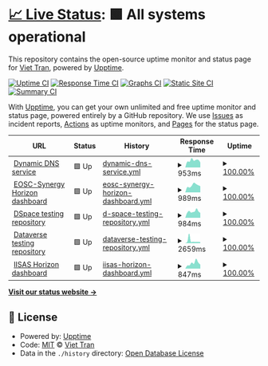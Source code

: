 # [📈 Live Status](https://tdviet.github.io/uptime-dynamic-dns-service): <!--live status--> **🟩 All systems operational**

This repository contains the open-source uptime monitor and status page for [Viet Tran](https://tdviet.github.io/uptime-dynamic-dns-service), powered by [Upptime](https://github.com/upptime/upptime).

[![Uptime CI](https://github.com/tdviet/uptime-dynamic-dns-service/workflows/Uptime%20CI/badge.svg)](https://github.com/upptime/upptime/actions?query=workflow%3A%22Uptime+CI%22)
[![Response Time CI](https://github.com/tdviet/uptime-dynamic-dns-service/workflows/Response%20Time%20CI/badge.svg)](https://github.com/upptime/upptime/actions?query=workflow%3A%22Response+Time+CI%22)
[![Graphs CI](https://github.com/tdviet/uptime-dynamic-dns-service/workflows/Graphs%20CI/badge.svg)](https://github.com/upptime/upptime/actions?query=workflow%3A%22Graphs+CI%22)
[![Static Site CI](https://github.com/tdviet/uptime-dynamic-dns-service/workflows/Static%20Site%20CI/badge.svg)](https://github.com/upptime/upptime/actions?query=workflow%3A%22Static+Site+CI%22)
[![Summary CI](https://github.com/tdviet/uptime-dynamic-dns-service/workflows/Summary%20CI/badge.svg)](https://github.com/upptime/upptime/actions?query=workflow%3A%22Summary+CI%22)

With [Upptime](https://upptime.js.org), you can get your own unlimited and free uptime monitor and status page, powered entirely by a GitHub repository. We use [Issues](https://github.com/tdviet/uptime-dynamic-dns-service/issues) as incident reports, [Actions](https://github.com/tdviet/uptime-dynamic-dns-service/actions) as uptime monitors, and [Pages](https://tdviet.github.io/uptime-dynamic-dns-service) for the status page.

<!--start: status pages-->
<!-- This summary is generated by Upptime (https://github.com/upptime/upptime) -->
<!-- Do not edit this manually, your changes will be overwritten -->
<!-- prettier-ignore -->
| URL | Status | History | Response Time | Uptime |
| --- | ------ | ------- | ------------- | ------ |
| <img alt="" src="https://favicons.githubusercontent.com/nsupdate.fedcloud.eu" height="13"> [Dynamic DNS service](https://nsupdate.fedcloud.eu) | 🟩 Up | [dynamic-dns-service.yml](https://github.com/tdviet/uptime-dynamic-dns-service/commits/HEAD/history/dynamic-dns-service.yml) | <details><summary><img alt="Response time graph" src="./graphs/dynamic-dns-service/response-time-week.png" height="20"> 953ms</summary><br><a href="https://uptime.fedcloud.eu/history/dynamic-dns-service"><img alt="Response time 1004" src="https://img.shields.io/endpoint?url=https%3A%2F%2Fraw.githubusercontent.com%2Ftdviet%2Fuptime-dynamic-dns-service%2FHEAD%2Fapi%2Fdynamic-dns-service%2Fresponse-time.json"></a><br><a href="https://uptime.fedcloud.eu/history/dynamic-dns-service"><img alt="24-hour response time 847" src="https://img.shields.io/endpoint?url=https%3A%2F%2Fraw.githubusercontent.com%2Ftdviet%2Fuptime-dynamic-dns-service%2FHEAD%2Fapi%2Fdynamic-dns-service%2Fresponse-time-day.json"></a><br><a href="https://uptime.fedcloud.eu/history/dynamic-dns-service"><img alt="7-day response time 953" src="https://img.shields.io/endpoint?url=https%3A%2F%2Fraw.githubusercontent.com%2Ftdviet%2Fuptime-dynamic-dns-service%2FHEAD%2Fapi%2Fdynamic-dns-service%2Fresponse-time-week.json"></a><br><a href="https://uptime.fedcloud.eu/history/dynamic-dns-service"><img alt="30-day response time 1160" src="https://img.shields.io/endpoint?url=https%3A%2F%2Fraw.githubusercontent.com%2Ftdviet%2Fuptime-dynamic-dns-service%2FHEAD%2Fapi%2Fdynamic-dns-service%2Fresponse-time-month.json"></a><br><a href="https://uptime.fedcloud.eu/history/dynamic-dns-service"><img alt="1-year response time 1004" src="https://img.shields.io/endpoint?url=https%3A%2F%2Fraw.githubusercontent.com%2Ftdviet%2Fuptime-dynamic-dns-service%2FHEAD%2Fapi%2Fdynamic-dns-service%2Fresponse-time-year.json"></a></details> | <details><summary><a href="https://uptime.fedcloud.eu/history/dynamic-dns-service">100.00%</a></summary><a href="https://uptime.fedcloud.eu/history/dynamic-dns-service"><img alt="All-time uptime 100.00%" src="https://img.shields.io/endpoint?url=https%3A%2F%2Fraw.githubusercontent.com%2Ftdviet%2Fuptime-dynamic-dns-service%2FHEAD%2Fapi%2Fdynamic-dns-service%2Fuptime.json"></a><br><a href="https://uptime.fedcloud.eu/history/dynamic-dns-service"><img alt="24-hour uptime 100.00%" src="https://img.shields.io/endpoint?url=https%3A%2F%2Fraw.githubusercontent.com%2Ftdviet%2Fuptime-dynamic-dns-service%2FHEAD%2Fapi%2Fdynamic-dns-service%2Fuptime-day.json"></a><br><a href="https://uptime.fedcloud.eu/history/dynamic-dns-service"><img alt="7-day uptime 100.00%" src="https://img.shields.io/endpoint?url=https%3A%2F%2Fraw.githubusercontent.com%2Ftdviet%2Fuptime-dynamic-dns-service%2FHEAD%2Fapi%2Fdynamic-dns-service%2Fuptime-week.json"></a><br><a href="https://uptime.fedcloud.eu/history/dynamic-dns-service"><img alt="30-day uptime 100.00%" src="https://img.shields.io/endpoint?url=https%3A%2F%2Fraw.githubusercontent.com%2Ftdviet%2Fuptime-dynamic-dns-service%2FHEAD%2Fapi%2Fdynamic-dns-service%2Fuptime-month.json"></a><br><a href="https://uptime.fedcloud.eu/history/dynamic-dns-service"><img alt="1-year uptime 100.00%" src="https://img.shields.io/endpoint?url=https%3A%2F%2Fraw.githubusercontent.com%2Ftdviet%2Fuptime-dynamic-dns-service%2FHEAD%2Fapi%2Fdynamic-dns-service%2Fuptime-year.json"></a></details>
| <img alt="" src="https://favicons.githubusercontent.com/dashboard.fedcloud.eosc-synergy.eu" height="13"> [EOSC-Synergy Horizon dashboard](https://dashboard.fedcloud.eosc-synergy.eu/) | 🟩 Up | [eosc-synergy-horizon-dashboard.yml](https://github.com/tdviet/uptime-dynamic-dns-service/commits/HEAD/history/eosc-synergy-horizon-dashboard.yml) | <details><summary><img alt="Response time graph" src="./graphs/eosc-synergy-horizon-dashboard/response-time-week.png" height="20"> 989ms</summary><br><a href="https://uptime.fedcloud.eu/history/eosc-synergy-horizon-dashboard"><img alt="Response time 2511" src="https://img.shields.io/endpoint?url=https%3A%2F%2Fraw.githubusercontent.com%2Ftdviet%2Fuptime-dynamic-dns-service%2FHEAD%2Fapi%2Feosc-synergy-horizon-dashboard%2Fresponse-time.json"></a><br><a href="https://uptime.fedcloud.eu/history/eosc-synergy-horizon-dashboard"><img alt="24-hour response time 1025" src="https://img.shields.io/endpoint?url=https%3A%2F%2Fraw.githubusercontent.com%2Ftdviet%2Fuptime-dynamic-dns-service%2FHEAD%2Fapi%2Feosc-synergy-horizon-dashboard%2Fresponse-time-day.json"></a><br><a href="https://uptime.fedcloud.eu/history/eosc-synergy-horizon-dashboard"><img alt="7-day response time 989" src="https://img.shields.io/endpoint?url=https%3A%2F%2Fraw.githubusercontent.com%2Ftdviet%2Fuptime-dynamic-dns-service%2FHEAD%2Fapi%2Feosc-synergy-horizon-dashboard%2Fresponse-time-week.json"></a><br><a href="https://uptime.fedcloud.eu/history/eosc-synergy-horizon-dashboard"><img alt="30-day response time 1162" src="https://img.shields.io/endpoint?url=https%3A%2F%2Fraw.githubusercontent.com%2Ftdviet%2Fuptime-dynamic-dns-service%2FHEAD%2Fapi%2Feosc-synergy-horizon-dashboard%2Fresponse-time-month.json"></a><br><a href="https://uptime.fedcloud.eu/history/eosc-synergy-horizon-dashboard"><img alt="1-year response time 2511" src="https://img.shields.io/endpoint?url=https%3A%2F%2Fraw.githubusercontent.com%2Ftdviet%2Fuptime-dynamic-dns-service%2FHEAD%2Fapi%2Feosc-synergy-horizon-dashboard%2Fresponse-time-year.json"></a></details> | <details><summary><a href="https://uptime.fedcloud.eu/history/eosc-synergy-horizon-dashboard">100.00%</a></summary><a href="https://uptime.fedcloud.eu/history/eosc-synergy-horizon-dashboard"><img alt="All-time uptime 100.00%" src="https://img.shields.io/endpoint?url=https%3A%2F%2Fraw.githubusercontent.com%2Ftdviet%2Fuptime-dynamic-dns-service%2FHEAD%2Fapi%2Feosc-synergy-horizon-dashboard%2Fuptime.json"></a><br><a href="https://uptime.fedcloud.eu/history/eosc-synergy-horizon-dashboard"><img alt="24-hour uptime 100.00%" src="https://img.shields.io/endpoint?url=https%3A%2F%2Fraw.githubusercontent.com%2Ftdviet%2Fuptime-dynamic-dns-service%2FHEAD%2Fapi%2Feosc-synergy-horizon-dashboard%2Fuptime-day.json"></a><br><a href="https://uptime.fedcloud.eu/history/eosc-synergy-horizon-dashboard"><img alt="7-day uptime 100.00%" src="https://img.shields.io/endpoint?url=https%3A%2F%2Fraw.githubusercontent.com%2Ftdviet%2Fuptime-dynamic-dns-service%2FHEAD%2Fapi%2Feosc-synergy-horizon-dashboard%2Fuptime-week.json"></a><br><a href="https://uptime.fedcloud.eu/history/eosc-synergy-horizon-dashboard"><img alt="30-day uptime 100.00%" src="https://img.shields.io/endpoint?url=https%3A%2F%2Fraw.githubusercontent.com%2Ftdviet%2Fuptime-dynamic-dns-service%2FHEAD%2Fapi%2Feosc-synergy-horizon-dashboard%2Fuptime-month.json"></a><br><a href="https://uptime.fedcloud.eu/history/eosc-synergy-horizon-dashboard"><img alt="1-year uptime 100.00%" src="https://img.shields.io/endpoint?url=https%3A%2F%2Fraw.githubusercontent.com%2Ftdviet%2Fuptime-dynamic-dns-service%2FHEAD%2Fapi%2Feosc-synergy-horizon-dashboard%2Fuptime-year.json"></a></details>
| <img alt="" src="https://favicons.githubusercontent.com/dspace-iisas.repository.fedcloud.eu" height="13"> [DSpace testing repository](http://dspace-iisas.repository.fedcloud.eu:8080/xmlui/) | 🟩 Up | [d-space-testing-repository.yml](https://github.com/tdviet/uptime-dynamic-dns-service/commits/HEAD/history/d-space-testing-repository.yml) | <details><summary><img alt="Response time graph" src="./graphs/d-space-testing-repository/response-time-week.png" height="20"> 984ms</summary><br><a href="https://uptime.fedcloud.eu/history/d-space-testing-repository"><img alt="Response time 1015" src="https://img.shields.io/endpoint?url=https%3A%2F%2Fraw.githubusercontent.com%2Ftdviet%2Fuptime-dynamic-dns-service%2FHEAD%2Fapi%2Fd-space-testing-repository%2Fresponse-time.json"></a><br><a href="https://uptime.fedcloud.eu/history/d-space-testing-repository"><img alt="24-hour response time 828" src="https://img.shields.io/endpoint?url=https%3A%2F%2Fraw.githubusercontent.com%2Ftdviet%2Fuptime-dynamic-dns-service%2FHEAD%2Fapi%2Fd-space-testing-repository%2Fresponse-time-day.json"></a><br><a href="https://uptime.fedcloud.eu/history/d-space-testing-repository"><img alt="7-day response time 984" src="https://img.shields.io/endpoint?url=https%3A%2F%2Fraw.githubusercontent.com%2Ftdviet%2Fuptime-dynamic-dns-service%2FHEAD%2Fapi%2Fd-space-testing-repository%2Fresponse-time-week.json"></a><br><a href="https://uptime.fedcloud.eu/history/d-space-testing-repository"><img alt="30-day response time 1003" src="https://img.shields.io/endpoint?url=https%3A%2F%2Fraw.githubusercontent.com%2Ftdviet%2Fuptime-dynamic-dns-service%2FHEAD%2Fapi%2Fd-space-testing-repository%2Fresponse-time-month.json"></a><br><a href="https://uptime.fedcloud.eu/history/d-space-testing-repository"><img alt="1-year response time 1015" src="https://img.shields.io/endpoint?url=https%3A%2F%2Fraw.githubusercontent.com%2Ftdviet%2Fuptime-dynamic-dns-service%2FHEAD%2Fapi%2Fd-space-testing-repository%2Fresponse-time-year.json"></a></details> | <details><summary><a href="https://uptime.fedcloud.eu/history/d-space-testing-repository">100.00%</a></summary><a href="https://uptime.fedcloud.eu/history/d-space-testing-repository"><img alt="All-time uptime 100.00%" src="https://img.shields.io/endpoint?url=https%3A%2F%2Fraw.githubusercontent.com%2Ftdviet%2Fuptime-dynamic-dns-service%2FHEAD%2Fapi%2Fd-space-testing-repository%2Fuptime.json"></a><br><a href="https://uptime.fedcloud.eu/history/d-space-testing-repository"><img alt="24-hour uptime 100.00%" src="https://img.shields.io/endpoint?url=https%3A%2F%2Fraw.githubusercontent.com%2Ftdviet%2Fuptime-dynamic-dns-service%2FHEAD%2Fapi%2Fd-space-testing-repository%2Fuptime-day.json"></a><br><a href="https://uptime.fedcloud.eu/history/d-space-testing-repository"><img alt="7-day uptime 100.00%" src="https://img.shields.io/endpoint?url=https%3A%2F%2Fraw.githubusercontent.com%2Ftdviet%2Fuptime-dynamic-dns-service%2FHEAD%2Fapi%2Fd-space-testing-repository%2Fuptime-week.json"></a><br><a href="https://uptime.fedcloud.eu/history/d-space-testing-repository"><img alt="30-day uptime 100.00%" src="https://img.shields.io/endpoint?url=https%3A%2F%2Fraw.githubusercontent.com%2Ftdviet%2Fuptime-dynamic-dns-service%2FHEAD%2Fapi%2Fd-space-testing-repository%2Fuptime-month.json"></a><br><a href="https://uptime.fedcloud.eu/history/d-space-testing-repository"><img alt="1-year uptime 100.00%" src="https://img.shields.io/endpoint?url=https%3A%2F%2Fraw.githubusercontent.com%2Ftdviet%2Fuptime-dynamic-dns-service%2FHEAD%2Fapi%2Fd-space-testing-repository%2Fuptime-year.json"></a></details>
| <img alt="" src="https://favicons.githubusercontent.com/dataverse-iisas.repository.fedcloud.eu" height="13"> [Dataverse testing repository](http://dataverse-iisas.repository.fedcloud.eu:8080/) | 🟩 Up | [dataverse-testing-repository.yml](https://github.com/tdviet/uptime-dynamic-dns-service/commits/HEAD/history/dataverse-testing-repository.yml) | <details><summary><img alt="Response time graph" src="./graphs/dataverse-testing-repository/response-time-week.png" height="20"> 2659ms</summary><br><a href="https://uptime.fedcloud.eu/history/dataverse-testing-repository"><img alt="Response time 1601" src="https://img.shields.io/endpoint?url=https%3A%2F%2Fraw.githubusercontent.com%2Ftdviet%2Fuptime-dynamic-dns-service%2FHEAD%2Fapi%2Fdataverse-testing-repository%2Fresponse-time.json"></a><br><a href="https://uptime.fedcloud.eu/history/dataverse-testing-repository"><img alt="24-hour response time 1328" src="https://img.shields.io/endpoint?url=https%3A%2F%2Fraw.githubusercontent.com%2Ftdviet%2Fuptime-dynamic-dns-service%2FHEAD%2Fapi%2Fdataverse-testing-repository%2Fresponse-time-day.json"></a><br><a href="https://uptime.fedcloud.eu/history/dataverse-testing-repository"><img alt="7-day response time 2659" src="https://img.shields.io/endpoint?url=https%3A%2F%2Fraw.githubusercontent.com%2Ftdviet%2Fuptime-dynamic-dns-service%2FHEAD%2Fapi%2Fdataverse-testing-repository%2Fresponse-time-week.json"></a><br><a href="https://uptime.fedcloud.eu/history/dataverse-testing-repository"><img alt="30-day response time 2078" src="https://img.shields.io/endpoint?url=https%3A%2F%2Fraw.githubusercontent.com%2Ftdviet%2Fuptime-dynamic-dns-service%2FHEAD%2Fapi%2Fdataverse-testing-repository%2Fresponse-time-month.json"></a><br><a href="https://uptime.fedcloud.eu/history/dataverse-testing-repository"><img alt="1-year response time 1601" src="https://img.shields.io/endpoint?url=https%3A%2F%2Fraw.githubusercontent.com%2Ftdviet%2Fuptime-dynamic-dns-service%2FHEAD%2Fapi%2Fdataverse-testing-repository%2Fresponse-time-year.json"></a></details> | <details><summary><a href="https://uptime.fedcloud.eu/history/dataverse-testing-repository">100.00%</a></summary><a href="https://uptime.fedcloud.eu/history/dataverse-testing-repository"><img alt="All-time uptime 100.00%" src="https://img.shields.io/endpoint?url=https%3A%2F%2Fraw.githubusercontent.com%2Ftdviet%2Fuptime-dynamic-dns-service%2FHEAD%2Fapi%2Fdataverse-testing-repository%2Fuptime.json"></a><br><a href="https://uptime.fedcloud.eu/history/dataverse-testing-repository"><img alt="24-hour uptime 100.00%" src="https://img.shields.io/endpoint?url=https%3A%2F%2Fraw.githubusercontent.com%2Ftdviet%2Fuptime-dynamic-dns-service%2FHEAD%2Fapi%2Fdataverse-testing-repository%2Fuptime-day.json"></a><br><a href="https://uptime.fedcloud.eu/history/dataverse-testing-repository"><img alt="7-day uptime 100.00%" src="https://img.shields.io/endpoint?url=https%3A%2F%2Fraw.githubusercontent.com%2Ftdviet%2Fuptime-dynamic-dns-service%2FHEAD%2Fapi%2Fdataverse-testing-repository%2Fuptime-week.json"></a><br><a href="https://uptime.fedcloud.eu/history/dataverse-testing-repository"><img alt="30-day uptime 100.00%" src="https://img.shields.io/endpoint?url=https%3A%2F%2Fraw.githubusercontent.com%2Ftdviet%2Fuptime-dynamic-dns-service%2FHEAD%2Fapi%2Fdataverse-testing-repository%2Fuptime-month.json"></a><br><a href="https://uptime.fedcloud.eu/history/dataverse-testing-repository"><img alt="1-year uptime 100.00%" src="https://img.shields.io/endpoint?url=https%3A%2F%2Fraw.githubusercontent.com%2Ftdviet%2Fuptime-dynamic-dns-service%2FHEAD%2Fapi%2Fdataverse-testing-repository%2Fuptime-year.json"></a></details>
| <img alt="" src="https://favicons.githubusercontent.com/horizon.ui.savba.sk" height="13"> [IISAS Horizon dashboard](https://horizon.ui.savba.sk/) | 🟩 Up | [iisas-horizon-dashboard.yml](https://github.com/tdviet/uptime-dynamic-dns-service/commits/HEAD/history/iisas-horizon-dashboard.yml) | <details><summary><img alt="Response time graph" src="./graphs/iisas-horizon-dashboard/response-time-week.png" height="20"> 847ms</summary><br><a href="https://uptime.fedcloud.eu/history/iisas-horizon-dashboard"><img alt="Response time 815" src="https://img.shields.io/endpoint?url=https%3A%2F%2Fraw.githubusercontent.com%2Ftdviet%2Fuptime-dynamic-dns-service%2FHEAD%2Fapi%2Fiisas-horizon-dashboard%2Fresponse-time.json"></a><br><a href="https://uptime.fedcloud.eu/history/iisas-horizon-dashboard"><img alt="24-hour response time 586" src="https://img.shields.io/endpoint?url=https%3A%2F%2Fraw.githubusercontent.com%2Ftdviet%2Fuptime-dynamic-dns-service%2FHEAD%2Fapi%2Fiisas-horizon-dashboard%2Fresponse-time-day.json"></a><br><a href="https://uptime.fedcloud.eu/history/iisas-horizon-dashboard"><img alt="7-day response time 847" src="https://img.shields.io/endpoint?url=https%3A%2F%2Fraw.githubusercontent.com%2Ftdviet%2Fuptime-dynamic-dns-service%2FHEAD%2Fapi%2Fiisas-horizon-dashboard%2Fresponse-time-week.json"></a><br><a href="https://uptime.fedcloud.eu/history/iisas-horizon-dashboard"><img alt="30-day response time 872" src="https://img.shields.io/endpoint?url=https%3A%2F%2Fraw.githubusercontent.com%2Ftdviet%2Fuptime-dynamic-dns-service%2FHEAD%2Fapi%2Fiisas-horizon-dashboard%2Fresponse-time-month.json"></a><br><a href="https://uptime.fedcloud.eu/history/iisas-horizon-dashboard"><img alt="1-year response time 815" src="https://img.shields.io/endpoint?url=https%3A%2F%2Fraw.githubusercontent.com%2Ftdviet%2Fuptime-dynamic-dns-service%2FHEAD%2Fapi%2Fiisas-horizon-dashboard%2Fresponse-time-year.json"></a></details> | <details><summary><a href="https://uptime.fedcloud.eu/history/iisas-horizon-dashboard">100.00%</a></summary><a href="https://uptime.fedcloud.eu/history/iisas-horizon-dashboard"><img alt="All-time uptime 100.00%" src="https://img.shields.io/endpoint?url=https%3A%2F%2Fraw.githubusercontent.com%2Ftdviet%2Fuptime-dynamic-dns-service%2FHEAD%2Fapi%2Fiisas-horizon-dashboard%2Fuptime.json"></a><br><a href="https://uptime.fedcloud.eu/history/iisas-horizon-dashboard"><img alt="24-hour uptime 100.00%" src="https://img.shields.io/endpoint?url=https%3A%2F%2Fraw.githubusercontent.com%2Ftdviet%2Fuptime-dynamic-dns-service%2FHEAD%2Fapi%2Fiisas-horizon-dashboard%2Fuptime-day.json"></a><br><a href="https://uptime.fedcloud.eu/history/iisas-horizon-dashboard"><img alt="7-day uptime 100.00%" src="https://img.shields.io/endpoint?url=https%3A%2F%2Fraw.githubusercontent.com%2Ftdviet%2Fuptime-dynamic-dns-service%2FHEAD%2Fapi%2Fiisas-horizon-dashboard%2Fuptime-week.json"></a><br><a href="https://uptime.fedcloud.eu/history/iisas-horizon-dashboard"><img alt="30-day uptime 100.00%" src="https://img.shields.io/endpoint?url=https%3A%2F%2Fraw.githubusercontent.com%2Ftdviet%2Fuptime-dynamic-dns-service%2FHEAD%2Fapi%2Fiisas-horizon-dashboard%2Fuptime-month.json"></a><br><a href="https://uptime.fedcloud.eu/history/iisas-horizon-dashboard"><img alt="1-year uptime 100.00%" src="https://img.shields.io/endpoint?url=https%3A%2F%2Fraw.githubusercontent.com%2Ftdviet%2Fuptime-dynamic-dns-service%2FHEAD%2Fapi%2Fiisas-horizon-dashboard%2Fuptime-year.json"></a></details>

<!--end: status pages-->

[**Visit our status website →**](https://tdviet.github.io/uptime-dynamic-dns-service)

## 📄 License

- Powered by: [Upptime](https://github.com/upptime/upptime)
- Code: [MIT](./LICENSE) © [Viet Tran](https://tdviet.github.io/uptime-dynamic-dns-service)
- Data in the `./history` directory: [Open Database License](https://opendatacommons.org/licenses/odbl/1-0/)
